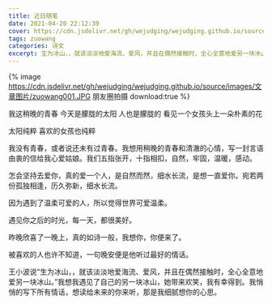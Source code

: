 ```yaml
---
title: 近日随笔
date: 2021-04-20 22:12:39
cover: https://cdn.jsdelivr.net/gh/wejudging/wejudging.github.io/source/images/文章图片/zuowang001.JPG
tags: zuowang
categories: 诗文
excerpt: 生为冰山，，就该淡淡地爱海流、爱风，并且在偶然接触时，全心全意地爱另一块冰山。
---
```


{% image https://cdn.jsdelivr.net/gh/wejudging/wejudging.github.io/source/images/文章图片/zuowang001.JPG 朋友圈拍摄 download:true %}

我这稍晚的青春
今天是朦胧的太阳
人也是朦胧的
看见一个女孩头上一朵朴素的花


太阳纯粹
喜欢的女孩也纯粹


我没有青春，或者说还未有过青春。我想用稍晚的青春和清澈的心情，写一封言语由衷的信给我心爱姑娘。我们五指张开，十指相扣，自然，牢固，温暖，感动。



怎会坚持去爱你，真的爱一个人，是自然而然，细水长流，是想一直爱你。宛若两份孤独相逢，历久弥新，细水长流。


因为遇到了温柔可爱的人，所以觉得世界可爱温柔。


遇见你之后的时光，每一天，都很美好。


昨晚欣喜了一晚上，真的如诗一般，我想你，你便来了。


被喜欢的人也许不知道，一句晚安便是他听过最好的情话。


王小波说“生为冰山，，就该淡淡地爱海流、爱风，并且在偶然接触时，全心全意地爱另一块冰山。”我想我遇见了自己的另一块冰山，她带来欢笑，我有幸得到。我悄悄的写下所有情话，想读给未来的你来听，那是我细腻想你的心思。

